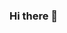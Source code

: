 ### Hi there 👋

<!--
**gabrielcorreia01/gabrielcorreia01** is a ✨ _special_ ✨ repository because its `README.md` (this file) appears on your GitHub profile.

Here are some ideas to get you started:


- 🌱 I’m currently JavaScript ...
- 📧 contact me at email: gabriel-correia05@hotmail.com .....
- 😄 Pronouns: ele,dele ...

